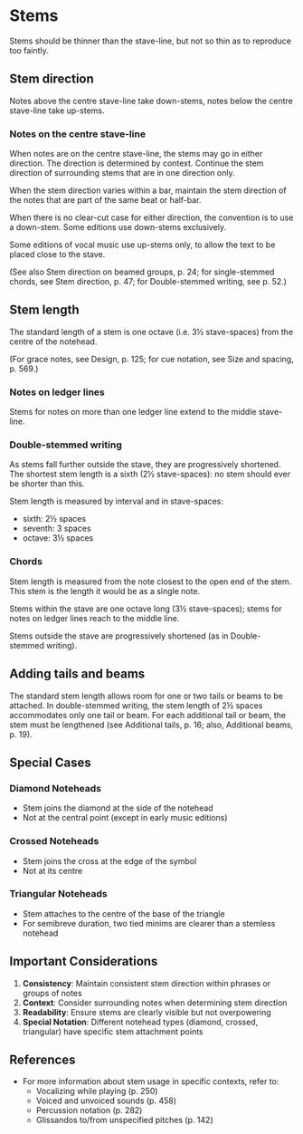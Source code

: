 # Stems

Stems should be thinner than the stave-line, but not so thin as to reproduce too faintly.

## Stem direction

Notes above the centre stave-line take down-stems, notes below the centre stave-line take up-stems.

### Notes on the centre stave-line

When notes are on the centre stave-line, the stems may go in either direction. The direction is determined by context. Continue the stem direction of surrounding stems that are in one direction only.

When the stem direction varies within a bar, maintain the stem direction of the notes that are part of the same beat or half-bar.

When there is no clear-cut case for either direction, the convention is to use a down-stem. Some editions use down-stems exclusively.

Some editions of vocal music use up-stems only, to allow the text to be placed close to the stave.

(See also Stem direction on beamed groups, p. 24; for single-stemmed chords, see Stem direction, p. 47; for Double-stemmed writing, see p. 52.)

## Stem length

The standard length of a stem is one octave (i.e. 3½ stave-spaces) from the centre of the notehead.

(For grace notes, see Design, p. 125; for cue notation, see Size and spacing, p. 569.)

### Notes on ledger lines

Stems for notes on more than one ledger line extend to the middle stave-line.

### Double-stemmed writing

As stems fall further outside the stave, they are progressively shortened. The shortest stem length is a sixth (2½ stave-spaces): no stem should ever be shorter than this.

Stem length is measured by interval and in stave-spaces:
- sixth: 2½ spaces
- seventh: 3 spaces
- octave: 3½ spaces

### Chords

Stem length is measured from the note closest to the open end of the stem. This stem is the length it would be as a single note.

Stems within the stave are one octave long (3½ stave-spaces); stems for notes on ledger lines reach to the middle line.

Stems outside the stave are progressively shortened (as in Double-stemmed writing).

## Adding tails and beams

The standard stem length allows room for one or two tails or beams to be attached. In double-stemmed writing, the stem length of 2½ spaces accommodates only one tail or beam. For each additional tail or beam, the stem must be lengthened (see Additional tails, p. 16; also, Additional beams, p. 19).

## Special Cases

### Diamond Noteheads
- Stem joins the diamond at the side of the notehead
- Not at the central point (except in early music editions)

### Crossed Noteheads
- Stem joins the cross at the edge of the symbol
- Not at its centre

### Triangular Noteheads
- Stem attaches to the centre of the base of the triangle
- For semibreve duration, two tied minims are clearer than a stemless notehead

## Important Considerations

1. **Consistency**: Maintain consistent stem direction within phrases or groups of notes
2. **Context**: Consider surrounding notes when determining stem direction
3. **Readability**: Ensure stems are clearly visible but not overpowering
4. **Special Notation**: Different notehead types (diamond, crossed, triangular) have specific stem attachment points

## References
- For more information about stem usage in specific contexts, refer to:
  - Vocalizing while playing (p. 250)
  - Voiced and unvoiced sounds (p. 458)
  - Percussion notation (p. 282)
  - Glissandos to/from unspecified pitches (p. 142) 